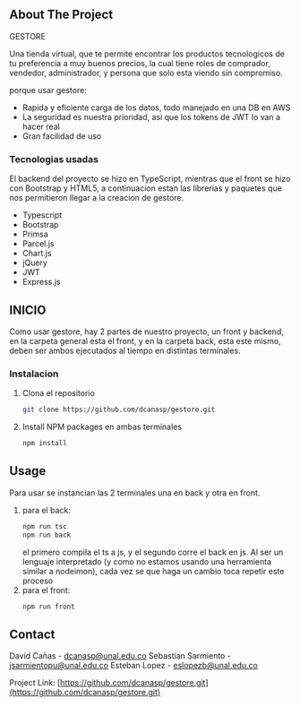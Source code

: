 
## About The Project

GESTORE

Una tienda virtual, que te permite encontrar los productos tecnologicos de tu preferencia a muy buenos precios, la cual tiene roles de comprador, vendedor, administrador, y persona que solo esta viendo sin compromiso.

porque usar gestore:
* Rapida y eficiente carga de los datos, todo manejado en una DB en AWS 
* La seguridad es nuestra prioridad, asi que los tokens de JWT lo van a hacer real
* Gran facilidad de uso 


### Tecnologias usadas

El backend del proyecto se hizo en TypeScript, mientras que el front se hizo con Bootstrap y HTML5, a continuacion estan las librerias y paquetes que nos permitieron llegar a la creacion de gestore.

* Typescript
* Bootstrap
* Primsa
* Parcel.js
* Chart.js
* jQuery
* JWT
* Express.js

## INICIO

Como usar gestore, hay 2 partes de nuestro proyecto, un front y backend, en la carpeta general esta el front, y en la carpeta back, esta este mismo, deben ser ambos ejecutados al tiempo en distintas terminales.


### Instalacion



1. Clona el repositorio
   ```sh
   git clone https://github.com/dcanasp/gestore.git
   ```
2. Install NPM packages 
    en ambas terminales
   ```sh
   npm install 
   ```
## Usage

Para usar se instancian las 2 terminales una en back y otra en front.
1. para el back:
   ```sh
   npm run tsc
   npm run back
   ```
    el primero compila el ts a js, y el segundo corre el back en js. Al ser un lenguaje interpretado (y como no estamos usando una herramienta similar a nodeimon), cada vez se que haga un cambio toca repetir este proceso
2. para el front:
    ```sh
   npm run front
   ```

## Contact

David Cañas - dcanasp@unal.edu.co
Sebastian Sarmiento - jsarmientopu@unal.edu.co
Esteban Lopez - eslopezb@unal.edu.co

Project Link: [https://github.com/dcanasp/gestore.git](https://github.com/dcanasp/gestore.git)
